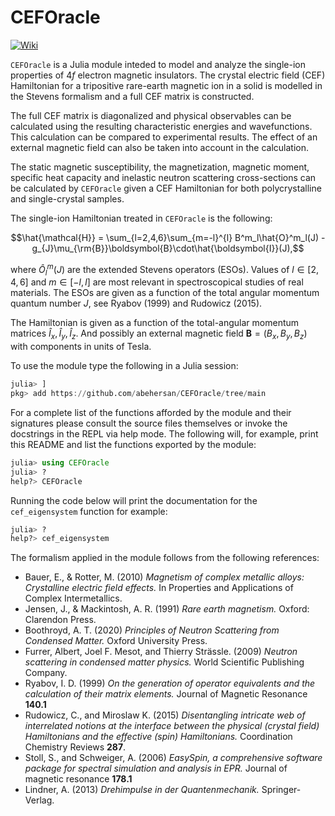 # CEFOracle

[![Wiki](https://img.shields.io/badge/wiki-CEFOracle-purple)](https://github.com/abehersan/CEFOracle/wiki)

`CEFOracle` is a Julia module inteded to model and analyze the single-ion
properties of $4f$ electron magnetic insulators.
The crystal electric field (CEF) Hamiltonian for a tripositive rare-earth
magnetic ion in a solid is modelled in the Stevens formalism and a full CEF
matrix is constructed.

The full CEF matrix is diagonalized and physical observables can be calculated
using the resulting characteristic energies and wavefunctions.
This calculation can be compared to experimental results.
The effect of an external magnetic field can also be taken into account in the
calculation.

The static magnetic susceptibility, the magnetization, magnetic moment,
specific heat capacity and inelastic neutron scattering cross-sections can
be calculated by `CEFOracle` given a CEF Hamiltonian for both polycrystalline
and single-crystal samples.

The single-ion Hamiltonian treated in `CEFOracle` is the following:

```math
\hat{\mathcal{H}} = \sum_{l=2,4,6}\sum_{m=-l}^{l} B^m_l\hat{O}^m_l(J) - g_{J}\mu_{\rm{B}}\boldsymbol{B}\cdot\hat{\boldsymbol{I}}(J),
```

where $\hat{O}^m_l(J)$ are the extended Stevens operators (ESOs). Values of
$l \in [2, 4, 6]$ and $m \in [-l, l]$ are most relevant in spectroscopical
studies of real materials. The ESOs are given as a function of the total angular
momentum quantum number $J$, see Ryabov (1999) and Rudowicz (2015).

The Hamiltonian is given as a function of the  total-angular momentum matrices
$\hat{I}_x, \hat{I}_y, \hat{I}_z$.
And possibly an external magnetic field $\boldsymbol{B}=(B_x, B_y, B_z)$
with components in units of Tesla.

To use the module type the following in a Julia session:
```julia
julia> ]
pkg> add https://github.com/abehersan/CEFOracle/tree/main
```

For a complete list of the functions afforded by the module and their
signatures please consult the source files themselves or invoke
the docstrings in the REPL via help mode. The following will, for example,
print this README and list the functions exported by the module:
```julia
julia> using CEFOracle
julia> ? 
help?> CEFOracle
```

Running the code below will print the documentation for the `cef_eigensystem`
function for example:
```julia
julia> ? 
help?> cef_eigensystem
```

The formalism applied in the module follows from the following references:

- Bauer, E., & Rotter, M. (2010) *Magnetism of complex metallic alloys: Crystalline electric field effects.* In Properties and Applications of Complex Intermetallics.
- Jensen, J., & Mackintosh, A. R. (1991) *Rare earth magnetism.* Oxford: Clarendon Press.
- Boothroyd, A. T. (2020) *Principles of Neutron Scattering from Condensed Matter.* Oxford University Press.
- Furrer, Albert, Joel F. Mesot, and Thierry Strässle. (2009) *Neutron scattering in condensed matter physics.* World Scientific Publishing Company.
- Ryabov, I. D. (1999) *On the generation of operator equivalents and the calculation of their matrix elements.* Journal of Magnetic Resonance **140.1**
- Rudowicz, C., and Miroslaw K. (2015) *Disentangling intricate web of interrelated notions at the interface between the physical (crystal field) Hamiltonians and the effective (spin) Hamiltonians.* Coordination Chemistry Reviews **287**.
- Stoll, S., and Schweiger, A. (2006) *EasySpin, a comprehensive software package for spectral simulation and analysis in EPR.* Journal of magnetic resonance **178.1**
- Lindner, A. (2013) *Drehimpulse in der Quantenmechanik.* Springer-Verlag.
